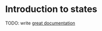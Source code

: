 # Introduction to states

TODO: write [great documentation](http://jacobian.org/writing/great-documentation/what-to-write/)
